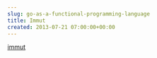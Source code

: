 ```yaml
---  
slug: go-as-a-functional-programming-language
title: Immut
created: 2013-07-21 07:00:00+00:00
---  
```

[immut](https://github.com/eobrain/immut)
